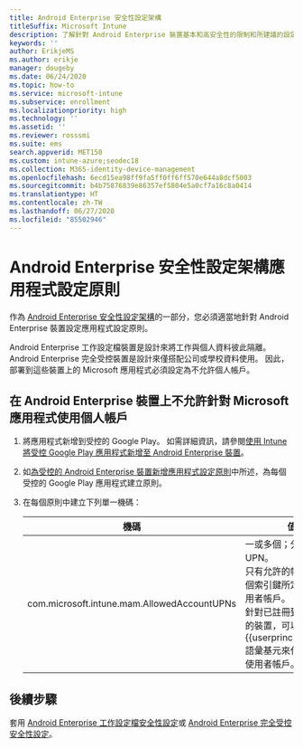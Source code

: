 ```yaml
---
title: Android Enterprise 安全性設定架構
titleSuffix: Microsoft Intune
description: 了解針對 Android Enterprise 裝置基本和高安全性的限制和所建議的設定。
keywords: ''
author: ErikjeMS
ms.author: erikje
manager: dougeby
ms.date: 06/24/2020
ms.topic: how-to
ms.service: microsoft-intune
ms.subservice: enrollment
ms.localizationpriority: high
ms.technology: ''
ms.assetid: ''
ms.reviewer: rosssmi
ms.suite: ems
search.appverid: MET150
ms.custom: intune-azure;seodec18
ms.collection: M365-identity-device-management
ms.openlocfilehash: 6ecd15ea98ff9fa5ff0ff6ff570e644a8dcf5003
ms.sourcegitcommit: b4b75876839e86357ef5804e5a0cf7a16c8a0414
ms.translationtype: HT
ms.contentlocale: zh-TW
ms.lasthandoff: 06/27/2020
ms.locfileid: "85502946"
---
```

# <a name="android-enterprise-security-configuration-framework-app-configuration-policies"></a>Android Enterprise 安全性設定架構應用程式設定原則

作為 [Android Enterprise 安全性設定架構](android-configuration-framework.md)的一部分，您必須適當地針對 Android Enterprise 裝置設定應用程式設定原則。

Android Enterprise 工作設定檔裝置是設計來將工作與個人資料彼此隔離。 Android Enterprise 完全受控裝置是設計來僅搭配公司或學校資料使用。 因此，部署到這些裝置上的 Microsoft 應用程式必須設定為不允許個人帳戶。

## <a name="disallow-personal-accounts-for-microsoft-apps-on-android-enterprise-devices"></a>在 Android Enterprise 裝置上不允許針對 Microsoft 應用程式使用個人帳戶

1. 將應用程式新增到受控的 Google Play。 如需詳細資訊，請參閱[使用 Intune 將受控 Google Play 應用程式新增至 Android Enterprise 裝置](../apps/apps-add-android-for-work.md)。
2. 如[為受控的 Android Enterprise 裝置新增應用程式設定原則]()中所述，為每個受控的 Google Play 應用程式建立原則。
3. 在每個原則中建立下列單一機碼：

    | 機碼 | 值 |
    | --- | --- |
    | com.microsoft.intune.mam.AllowedAccountUPNs | 一或多個；分隔的 UPN。<br>只有允許的帳戶才是這個索引鍵所定義受控使用者帳戶。<br>針對已註冊到 Intune 的裝置，可以使用 {{userprincipalname}} 語彙基元來代表註冊的使用者帳戶。 |


## <a name="next-steps"></a>後續步驟
套用 [Android Enterprise 工作設定檔安全性設定](android-work-profile-security-settings.md)或 [Android Enterprise 完全受控安全性設定](android-fully-managed-security-settings.md)。